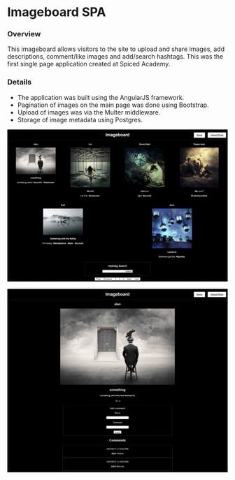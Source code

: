 # Imageboard SPA

### Overview

This imageboard allows visitors to the site to upload and share images, add descriptions, comment/like images and add/search hashtags. This was the first single page application created at Spiced Academy.

### Details

- The application was built using the AngularJS framework. 
- Pagination of images on the main page was done using Bootstrap.
- Upload of images was via the Multer middleware. 
- Storage of image metadata using Postgres.

![Alt text](/public/images/screenshots/home.png?raw=true "Landing Page")

![Alt text](/public/images/screenshots/single.png?raw=true "Single Image View")

